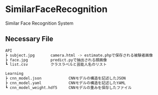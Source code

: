 # SimilarFaceRecognition
Similar Face Recognition System

## Necessary File
```bash
API
┝ subject.jpg       camera.html -> estimate.phpで保存される被験者画像
┝ face.jpg          predict.pyで抽出される顔画像
┗ list.csv          クラスラベルと芸能人名のリスト
```
```bash
Learning
┝ cnn_model.json            CNNモデルの構造を記述したJSON
┝ cnn_model.yaml            CNNモデルの構造を記述したYAML
┗ cnn_model_weight.hdf5     CNNモデルの重みを保存したファイル
```

